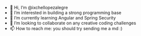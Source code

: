 - 👋 Hi, I’m @ixchellopezalegre
- 👀 I’m interested in building a strong programming base 
- 🌱 I’m currently learning Angular and Spring Security
- 💞️ I’m looking to collaborate on any creative coding challenges
- 📫 How to reach me: you should try sending me a md :)
